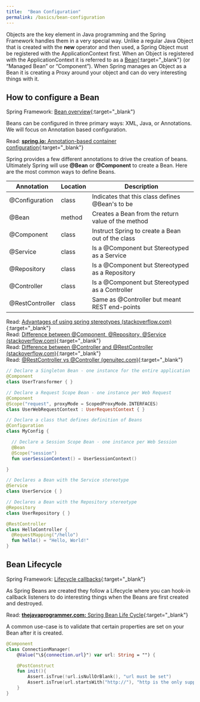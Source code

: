 ```yaml
---
title:  "Bean Configuration"
permalink: /basics/bean-configuration
---
```


Objects are the key element in Java programming and the Spring Framework handles them in a very special way. Unlike a regular Java Object that is created with the **new** operator and then used, a Spring Object must be registered with the ApplicationContext first. When an Object is registered with the ApplicationContext it is referred to as a [Bean](https://docs.spring.io/spring-framework/docs/current/spring-framework-reference/core.html#beans-definition){:target="_blank"} (or “Managed Bean” or “Component”). When Spring manages an Object as a Bean it is creating a Proxy around your object and can do very interesting things with it.

## How to configure a Bean
<i class="fas fa-book-reader"></i> Spring Framework: [Bean overview](https://docs.spring.io/spring/docs/current/spring-framework-reference/core.html#beans-definition){:target="_blank"}

Beans can be configured in three primary ways: XML, Java, or Annotations. We will focus on Annotation based configuration.

<i class='far fa-bookmark'></i> Read: [**spring.io:** Annotation-based container configuration](https://docs.spring.io/spring-framework/docs/current/spring-framework-reference/core.html#beans-annotation-config){:target="_blank"}

Spring provides a few different annotations to drive the creation of beans. Ultimately Spring will use **@Bean** or **@Component** to create a Bean. Here are the most common ways to define Beans.

| Annotation      | Location | Description                                            |
| --------------- | -------- | ------------------------------------------------------ |
| @Configuration  | class    | Indicates that this class defines @Bean's to be        |
| @Bean           | method   | Creates a Bean from the return value of the method     |
| @Component      | class    | Instruct Spring to create a Bean out of the class      |
| @Service        | class    | Is a @Component but Stereotyped as a Service           |
| @Repository     | class    | Is a @Component but Stereotyped as a Repository        |
| @Controller     | class    | Is a @Component but Stereotyped as a Controller        |
| @RestController | class    | Same as @Controller but meant REST end-points          |

<i class='far fa-bookmark'></i> Read: [Advantages of using spring stereotypes (stackoverflow.com)](https://stackoverflow.com/questions/16051656/advantages-of-using-spring-stereotypes){:target="_blank"}<br/>
<i class='far fa-bookmark'></i> Read: [Difference between @Component, @Repository, @Service (stackoverflow.com)](https://stackoverflow.com/questions/6827752/whats-the-difference-between-component-repository-service-annotations-in){:target="_blank"}<br/>
<i class='far fa-bookmark'></i> Read: [Difference between @Controller and @RestController (stackoverflow.com)](https://stackoverflow.com/questions/25242321/difference-between-spring-controller-and-restcontroller-annotation){:target="_blank"}<br/>
<i class='far fa-bookmark'></i> Read: [@RestController vs @Controller (genuitec.com)](https://www.genuitec.com/spring-frameworkrestcontroller-vs-controller/){:target="_blank"}

```kotlin
// Declare a Singleton Bean - one instance for the entire application
@Component
class UserTransformer { }

// Declare a Request Scope Bean - one instance per Web Request
@Component
@Scope("request", proxyMode = ScopedProxyMode.INTERFACES)
class UserWebRequestContext : UserRequestContext { }

// Declare a class that defines definition of Beans
@Configuration
class MyConfig {

  // Declare a Session Scope Bean - one instance per Web Session
  @Bean 
  @Scope("session")
  fun userSessionContext() = UserSessionContext()

}

// Declares a Bean with the Service stereotype
@Service
class UserService { }

// Declares a Bean with the Repository stereotype
@Repository
class UserRepository { }

@RestController
class HelloController {
  @RequestMapping("/hello")
  fun hello() = "Hello, World!"
}

```

## Bean Lifecycle
<i class="fas fa-book-reader"></i> Spring Framework: [Lifecycle callbacks](https://docs.spring.io/spring/docs/current/spring-framework-reference/core.html#beans-factory-nature){:target="_blank"}

As Spring Beans are created they follow a Lifecycle where you can hook-in callback listeners to do interesting things when the Beans are first created and destroyed. 

<i class='far fa-bookmark'></i> Read: [**thejavaprogrammer.com:** Spring Bean Life Cycle](https://www.thejavaprogrammer.com/spring-bean-life-cycle/){:target="_blank"}

A common use-case is to validate that certain properties are set on your Bean after it is created.

```kotlin
@Component
class ConnectionManager(
    @Value("\${connection.url}") var url: String = "") {

    @PostConstruct
    fun init(){
        Assert.isTrue(!url.isNullOrBlank(), "url must be set")
        Assert.isTrue(url.startsWith("http://"), "http is the only support protocol")
    }
}
```